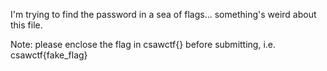 I'm trying to find the password in a sea of flags... something's weird about this file.

Note: please enclose the flag in csawctf{} before submitting, i.e. csawctf{fake_flag}
